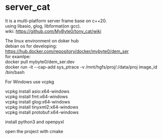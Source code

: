 # server_cat  
  
It is a multi-platform server frame base on c++20.  
using libasio, glog, libformat(on gcc).  
wiki: https://github.com/MyByte0/tony_cat/wiki  
  
The linux environment on doker hub  
debian os for developing:  
https://hub.docker.com/repository/docker/mybyte0/dem_ser  
for examlpe:  
docker pull mybyte0/dem_ser:dev  
docker run -it --cap-add sys_ptrace -v /mnt/hgfs/proj/:/data/proj image_id /bin/bash  
  
For Windows use vcpkg  
  
vcpkg install asio:x64-windows   
vcpkg install fmt:x64-windows  
vcpkg install glog:x64-windows  
vcpkg install tinyxml2:x64-windows  
vcpkg install protobuf:x64-windows  
  
  
  
install python3 and openpyxl  
  
open the project with cmake   
